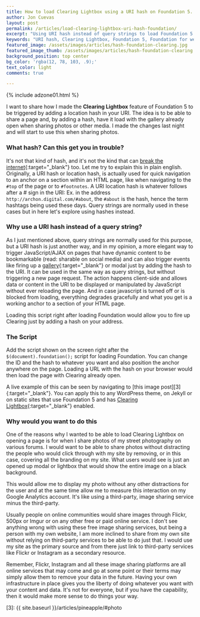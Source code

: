 ```yaml
---
title: How to load Clearing Lightbox using a URI hash on Foundation 5.
author: Jon Cuevas
layout: post
permalink: /articles/load-clearing-lightbox-uri-hash-foundation/
excerpt: "Using URI hash instead of query strings to load Foundation 5's Clearing Lightbox or modals"
keywords: "URI hash, Clearing Lightbox, Foundation 5, Foundation for websites, Responsive, jQuery, Street Photography, Flickr, 500px"
featured_image: /assets/images/articles/hash-foundation-clearing.jpg
featured_image_thumb: /assets/images/articles/hash-foundation-clearing.jpg
background_position: top center
bg_color: 'rgba(12, 78, 103, .9);'
text_color: light
comments: true

---
```

<div class="offgrid-right"><p>{% include adzone01.html %}</p></div>

<p class="lead">
I want to share how I made the <strong>Clearing Lightbox</strong> feature of Foundation 5 to be triggered by adding a location hash in your URI. The idea is to be able to share a page and, by adding a hash, have it load with the gallery already open when sharing photos or other media. I made the changes last night and will start to use this when sharing photos.
</p>

### What hash? Can this get you in trouble?

It's not that kind of hash, and it's not the kind that can [break the internet][2]{:target="_blank"} too. Let me try to explain this in plain english. Originally, a URI hash or location hash, is actually used for quick navigation to an anchor on a section within an HTML page, like when navigating to the ```#top``` of the page or to ```#footnotes```. A URI location hash is whatever follows after a # sign in the URI: Ex. in the address ```http://archon.digital.com/#about```, the ```#about``` is the hash, hence the term hashtags being used these days. Query strings are normally used in these cases but in here let's explore using hashes instead.

### Why use a URI hash instead of a query string?

As I just mentioned above, query strings are normally used for this purpose, but a URI hash is just another way, and in my opinion, a more elegant way to trigger JavaScript/AJAX on pages that have dynamic content to be bookmarkable (read: sharable on social media) and can also trigger events like firing up a [gallery][1]{:target="_blank"} or modal just by adding the hash to the URI. It can be used in the same way as query strings, but without triggering a new page request. The action happens client-side and allows data or content in the URI to be displayed or manipulated by JavaScript without ever reloading the page. And in case javascript is turned off or is blocked from loading, everything degrades gracefully and what you get is a working anchor to a section of your HTML page.

<div class="offgrid-left">
	<script src="https://gist.github.com/archondigital/c9a9902a8d96ad68e013.js"></script>
	<p class="caption">Loading this script right after loading Foundation would allow you to fire up Clearing just by adding a hash on your address.</p>
</div>

### The Script

Add the script shown on the screen right after the ```$(document).foundation();``` script for loading Foundation. You can change the ID and the hash to whatever you want and also position the anchor anywhere on the page. Loading a URL with the hash on your browser would then load the page with Clearing already open.

A live example of this can be seen by navigating to [this image post][3]{:target="_blank"}. You can apply this to any WordPress theme, on Jekyll or on static sites that use Foundation 5 and has [Clearing Lightbox][1]{:target="_blank"} enabled.


### Why would you want to do this

One of the reasons why I wanted to be able to load Clearing Lightbox on opening a page is for when I share photos of my street photography on various forums. I would want to be able to share photos without distracting the people who would click through with my site by removing, or in this case, covering all the branding on my site. What users would see is just an opened up modal or lightbox that would show the entire image on a black background.

This would allow me to display my photo without any other distractions for the user and at the same time allow me to measure this interaction on my Google Analytics account. It's like using a third-party, image sharing service minus the third-party.

Usually people on online communities would share images through Flickr, 500px or Imgur or on any other free or paid online service. I don't see anything wrong with using these free image sharing services, but being a person with my own website, I am more inclined to share from my own site without relying on third-party services to be able to do just that. I would use my site as the primary source and from there just link to third-party services like Flickr or Instagram as a secondary resource.

Remember, Flickr, Instagram and all these image sharing platforms are all online services that may come and go at some point or their terms may simply allow them to remove your data in the future. Having your own infrastructure in place gives you the liberty of doing whatever you want with your content and data. It's not for everyone, but if you have the capability, then it would make more sense to do things your way.

[1]: http://foundation.zurb.com/docs/components/clearing.html
[2]: http://isolani.co.uk/blog/javascript/BreakingTheWebWithHashBangs
[3]: {{ site.baseurl }}/articles/pineapple/#photo

